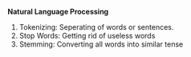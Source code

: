 **Natural Language Processing**

1. Tokenizing: Seperating of words or sentences.
2. Stop Words: Getting rid of useless words
3. Stemming: Converting all words into similar tense

